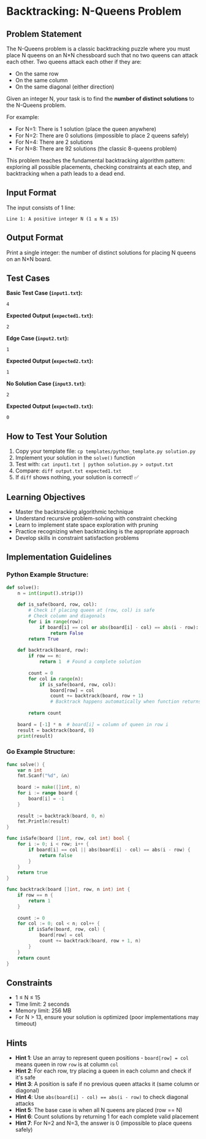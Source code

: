 # Backtracking: N-Queens Problem

## Problem Statement

The N-Queens problem is a classic backtracking puzzle where you must place N queens on an N×N chessboard such that no two queens can attack each other. Two queens attack each other if they are:
- On the same row
- On the same column  
- On the same diagonal (either direction)

Given an integer N, your task is to find the **number of distinct solutions** to the N-Queens problem.

For example:
- For N=1: There is 1 solution (place the queen anywhere)
- For N=2: There are 0 solutions (impossible to place 2 queens safely)
- For N=4: There are 2 solutions
- For N=8: There are 92 solutions (the classic 8-queens problem)

This problem teaches the fundamental backtracking algorithm pattern: exploring all possible placements, checking constraints at each step, and backtracking when a path leads to a dead end.

## Input Format

The input consists of 1 line:
```
Line 1: A positive integer N (1 ≤ N ≤ 15)
```

## Output Format

Print a single integer: the number of distinct solutions for placing N queens on an N×N board.

## Test Cases

**Basic Test Case (`input1.txt`):**
```
4
```

**Expected Output (`expected1.txt`):**
```
2
```

**Edge Case (`input2.txt`):**
```
1
```

**Expected Output (`expected2.txt`):**
```
1
```

**No Solution Case (`input3.txt`):**
```
2
```

**Expected Output (`expected3.txt`):**
```
0
```

## How to Test Your Solution
1. Copy your template file: `cp templates/python_template.py solution.py`
2. Implement your solution in the `solve()` function
3. Test with: `cat input1.txt | python solution.py > output.txt`
4. Compare: `diff output.txt expected1.txt`
5. If `diff` shows nothing, your solution is correct! ✅

## Learning Objectives
- Master the backtracking algorithmic technique
- Understand recursive problem-solving with constraint checking
- Learn to implement state space exploration with pruning
- Practice recognizing when backtracking is the appropriate approach
- Develop skills in constraint satisfaction problems

## Implementation Guidelines

### Python Example Structure:
```python
def solve():
    n = int(input().strip())
    
    def is_safe(board, row, col):
        # Check if placing queen at (row, col) is safe
        # Check column and diagonals
        for i in range(row):
            if board[i] == col or abs(board[i] - col) == abs(i - row):
                return False
        return True
    
    def backtrack(board, row):
        if row == n:
            return 1  # Found a complete solution
        
        count = 0
        for col in range(n):
            if is_safe(board, row, col):
                board[row] = col
                count += backtrack(board, row + 1)
                # Backtrack happens automatically when function returns
        
        return count
    
    board = [-1] * n  # board[i] = column of queen in row i
    result = backtrack(board, 0)
    print(result)
```

### Go Example Structure:
```go
func solve() {
    var n int
    fmt.Scanf("%d", &n)
    
    board := make([]int, n)
    for i := range board {
        board[i] = -1
    }
    
    result := backtrack(board, 0, n)
    fmt.Println(result)
}

func isSafe(board []int, row, col int) bool {
    for i := 0; i < row; i++ {
        if board[i] == col || abs(board[i] - col) == abs(i - row) {
            return false
        }
    }
    return true
}

func backtrack(board []int, row, n int) int {
    if row == n {
        return 1
    }
    
    count := 0
    for col := 0; col < n; col++ {
        if isSafe(board, row, col) {
            board[row] = col
            count += backtrack(board, row + 1, n)
        }
    }
    return count
}
```

## Constraints
- 1 ≤ N ≤ 15
- Time limit: 2 seconds
- Memory limit: 256 MB
- For N > 13, ensure your solution is optimized (poor implementations may timeout)

## Hints
- **Hint 1**: Use an array to represent queen positions - `board[row] = col` means queen in row `row` is at column `col`
- **Hint 2**: For each row, try placing a queen in each column and check if it's safe
- **Hint 3**: A position is safe if no previous queen attacks it (same column or diagonal)
- **Hint 4**: Use `abs(board[i] - col) == abs(i - row)` to check diagonal attacks
- **Hint 5**: The base case is when all N queens are placed (row == N)
- **Hint 6**: Count solutions by returning 1 for each complete valid placement
- **Hint 7**: For N=2 and N=3, the answer is 0 (impossible to place queens safely)
